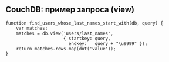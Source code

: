 ## CouchDB: пример запроса (view)

    function find_users_whose_last_names_start_with(db, query) {
        var matches;
        matches = db.view('users/last_names',
                          { startkey: query,
                            endkey:   query + "\u9999" });
        return matches.rows.map(dot('value'));
    }

